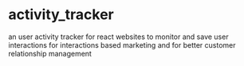 # activity_tracker
an user activity tracker for react websites to monitor and save user interactions for  interactions based marketing and for better customer relationship management
